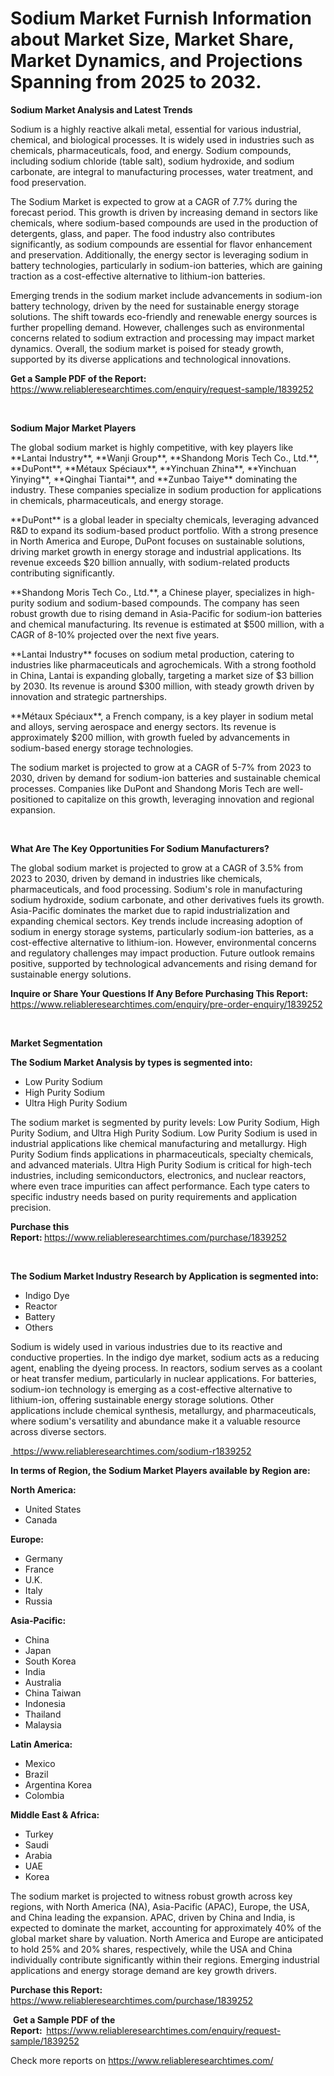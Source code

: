 <p><h1>Sodium Market Furnish Information about Market Size, Market Share, Market Dynamics, and Projections Spanning from 2025 to 2032.</h1></p><p><strong>Sodium Market Analysis and Latest Trends</strong></p>
<p><p>Sodium is a highly reactive alkali metal, essential for various industrial, chemical, and biological processes. It is widely used in industries such as chemicals, pharmaceuticals, food, and energy. Sodium compounds, including sodium chloride (table salt), sodium hydroxide, and sodium carbonate, are integral to manufacturing processes, water treatment, and food preservation.</p><p>The Sodium Market is expected to grow at a CAGR of 7.7% during the forecast period. This growth is driven by increasing demand in sectors like chemicals, where sodium-based compounds are used in the production of detergents, glass, and paper. The food industry also contributes significantly, as sodium compounds are essential for flavor enhancement and preservation. Additionally, the energy sector is leveraging sodium in battery technologies, particularly in sodium-ion batteries, which are gaining traction as a cost-effective alternative to lithium-ion batteries.</p><p>Emerging trends in the sodium market include advancements in sodium-ion battery technology, driven by the need for sustainable energy storage solutions. The shift towards eco-friendly and renewable energy sources is further propelling demand. However, challenges such as environmental concerns related to sodium extraction and processing may impact market dynamics. Overall, the sodium market is poised for steady growth, supported by its diverse applications and technological innovations.</p></p>
<p><strong>Get a Sample PDF of the Report:&nbsp;</strong> <a href="https://www.reliableresearchtimes.com/enquiry/request-sample/1839252?utm_campaign=2118&utm_medium=2&utm_source=Github&utm_content=ia&utm_term=25012025&utm_id=sodium">https://www.reliableresearchtimes.com/enquiry/request-sample/1839252</a></p>
<p>&nbsp;</p>
<p><strong>Sodium Major Market Players</strong></p>
<p><p>The global sodium market is highly competitive, with key players like **Lantai Industry**, **Wanji Group**, **Shandong Moris Tech Co., Ltd.**, **DuPont**, **Métaux Spéciaux**, **Yinchuan Zhina**, **Yinchuan Yinying**, **Qinghai Tiantai**, and **Zunbao Taiye** dominating the industry. These companies specialize in sodium production for applications in chemicals, pharmaceuticals, and energy storage.</p><p>**DuPont** is a global leader in specialty chemicals, leveraging advanced R&D to expand its sodium-based product portfolio. With a strong presence in North America and Europe, DuPont focuses on sustainable solutions, driving market growth in energy storage and industrial applications. Its revenue exceeds $20 billion annually, with sodium-related products contributing significantly.</p><p>**Shandong Moris Tech Co., Ltd.**, a Chinese player, specializes in high-purity sodium and sodium-based compounds. The company has seen robust growth due to rising demand in Asia-Pacific for sodium-ion batteries and chemical manufacturing. Its revenue is estimated at $500 million, with a CAGR of 8-10% projected over the next five years.</p><p>**Lantai Industry** focuses on sodium metal production, catering to industries like pharmaceuticals and agrochemicals. With a strong foothold in China, Lantai is expanding globally, targeting a market size of $3 billion by 2030. Its revenue is around $300 million, with steady growth driven by innovation and strategic partnerships.</p><p>**Métaux Spéciaux**, a French company, is a key player in sodium metal and alloys, serving aerospace and energy sectors. Its revenue is approximately $200 million, with growth fueled by advancements in sodium-based energy storage technologies.</p><p>The sodium market is projected to grow at a CAGR of 5-7% from 2023 to 2030, driven by demand for sodium-ion batteries and sustainable chemical processes. Companies like DuPont and Shandong Moris Tech are well-positioned to capitalize on this growth, leveraging innovation and regional expansion.</p></p>
<p>&nbsp;</p>
<p><strong>What Are The Key Opportunities For Sodium Manufacturers?</strong></p>
<p><p>The global sodium market is projected to grow at a CAGR of 3.5% from 2023 to 2030, driven by demand in industries like chemicals, pharmaceuticals, and food processing. Sodium's role in manufacturing sodium hydroxide, sodium carbonate, and other derivatives fuels its growth. Asia-Pacific dominates the market due to rapid industrialization and expanding chemical sectors. Key trends include increasing adoption of sodium in energy storage systems, particularly sodium-ion batteries, as a cost-effective alternative to lithium-ion. However, environmental concerns and regulatory challenges may impact production. Future outlook remains positive, supported by technological advancements and rising demand for sustainable energy solutions.</p></p>
<p><strong>Inquire or Share Your Questions If Any Before Purchasing This Report:</strong> <a href="https://www.reliableresearchtimes.com/enquiry/pre-order-enquiry/1839252?utm_campaign=2118&utm_medium=2&utm_source=Github&utm_content=ia&utm_term=25012025&utm_id=sodium">https://www.reliableresearchtimes.com/enquiry/pre-order-enquiry/1839252</a></p>
<p>&nbsp;</p>
<p><strong>Market Segmentation</strong></p>
<p><strong>The Sodium Market Analysis by types is segmented into:</strong></p>
<p><ul><li>Low Purity Sodium</li><li>High Purity Sodium</li><li>Ultra High Purity Sodium</li></ul></p>
<p><p>The sodium market is segmented by purity levels: Low Purity Sodium, High Purity Sodium, and Ultra High Purity Sodium. Low Purity Sodium is used in industrial applications like chemical manufacturing and metallurgy. High Purity Sodium finds applications in pharmaceuticals, specialty chemicals, and advanced materials. Ultra High Purity Sodium is critical for high-tech industries, including semiconductors, electronics, and nuclear reactors, where even trace impurities can affect performance. Each type caters to specific industry needs based on purity requirements and application precision.</p></p>
<p><strong>Purchase this Report:&nbsp;</strong><a href="https://www.reliableresearchtimes.com/purchase/1839252?utm_campaign=2118&utm_medium=2&utm_source=Github&utm_content=ia&utm_term=25012025&utm_id=sodium">https://www.reliableresearchtimes.com/purchase/1839252</a></p>
<p>&nbsp;</p>
<p><strong>The Sodium Market Industry Research by Application is segmented into:</strong></p>
<p><ul><li>Indigo Dye</li><li>Reactor</li><li>Battery</li><li>Others</li></ul></p>
<p><p>Sodium is widely used in various industries due to its reactive and conductive properties. In the indigo dye market, sodium acts as a reducing agent, enabling the dyeing process. In reactors, sodium serves as a coolant or heat transfer medium, particularly in nuclear applications. For batteries, sodium-ion technology is emerging as a cost-effective alternative to lithium-ion, offering sustainable energy storage solutions. Other applications include chemical synthesis, metallurgy, and pharmaceuticals, where sodium's versatility and abundance make it a valuable resource across diverse sectors.</p></p>
<p><a href="https://www.reliableresearchtimes.com/sodium-r1839252?utm_campaign=2118&utm_medium=2&utm_source=Github&utm_content=ia&utm_term=25012025&utm_id=sodium">&nbsp;https://www.reliableresearchtimes.com/sodium-r1839252</a></p>
<p><strong>In terms of Region, the Sodium Market Players available by Region are:</strong></p>
<p>
    <p> <strong> North America: </strong>
        <ul>
            <li>United States</li>
            <li>Canada</li>
        </ul>
        </p> 
    <p> <strong> Europe: </strong>
        <ul>
            <li>Germany</li>
            <li>France</li>
            <li>U.K.</li>
            <li>Italy</li>
            <li>Russia</li>
        </ul>
        </p> 
    <p> <strong> Asia-Pacific: </strong>
        <ul>
            <li>China</li>
            <li>Japan</li>
            <li>South Korea</li>
            <li>India</li>
            <li>Australia</li>
            <li>China Taiwan</li>
            <li>Indonesia</li>
            <li>Thailand</li>
            <li>Malaysia</li>
        </ul>
        </p> 
    <p> <strong> Latin America: </strong>
        <ul>
            <li>Mexico</li>
            <li>Brazil</li>
            <li>Argentina Korea</li>
            <li>Colombia</li>
        </ul>
        </p> 
    <p> <strong> Middle East & Africa: </strong>
        <ul>
            <li>Turkey</li>
            <li>Saudi</li>
            <li>Arabia</li>
            <li>UAE</li>
            <li>Korea</li>
        </ul>
    </p>
    </p>
<p><p>The sodium market is projected to witness robust growth across key regions, with North America (NA), Asia-Pacific (APAC), Europe, the USA, and China leading the expansion. APAC, driven by China and India, is expected to dominate the market, accounting for approximately 40% of the global market share by valuation. North America and Europe are anticipated to hold 25% and 20% shares, respectively, while the USA and China individually contribute significantly within their regions. Emerging industrial applications and energy storage demand are key growth drivers.</p></p>
<p><strong>Purchase this Report: </strong><a href="https://www.reliableresearchtimes.com/purchase/1839252?utm_campaign=2118&utm_medium=2&utm_source=Github&utm_content=ia&utm_term=25012025&utm_id=sodium">https://www.reliableresearchtimes.com/purchase/1839252</a></p>
<p>&nbsp;<strong>Get a Sample PDF of the Report:&nbsp;&nbsp;</strong><a href="https://www.reliableresearchtimes.com/enquiry/request-sample/1839252?utm_campaign=2118&utm_medium=2&utm_source=Github&utm_content=ia&utm_term=25012025&utm_id=sodium">https://www.reliableresearchtimes.com/enquiry/request-sample/1839252</a></p>
<p><strong></strong></p>
<p>Check more reports on <a href="https://www.reliableresearchtimes.com/?utm_campaign=2118&utm_medium=2&utm_source=Github&utm_content=ia&utm_term=25012025&utm_id=sodium">https://www.reliableresearchtimes.com/</a></p>